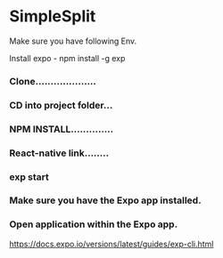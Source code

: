 # SimpleSplit

Make sure you have following Env. 

Install expo - npm install -g exp


### Clone....................
### CD into project folder...
### NPM INSTALL..............
### React-native link........
### exp start

### Make sure you have the Expo app installed. 

### Open application within the Expo app. 

https://docs.expo.io/versions/latest/guides/exp-cli.html
